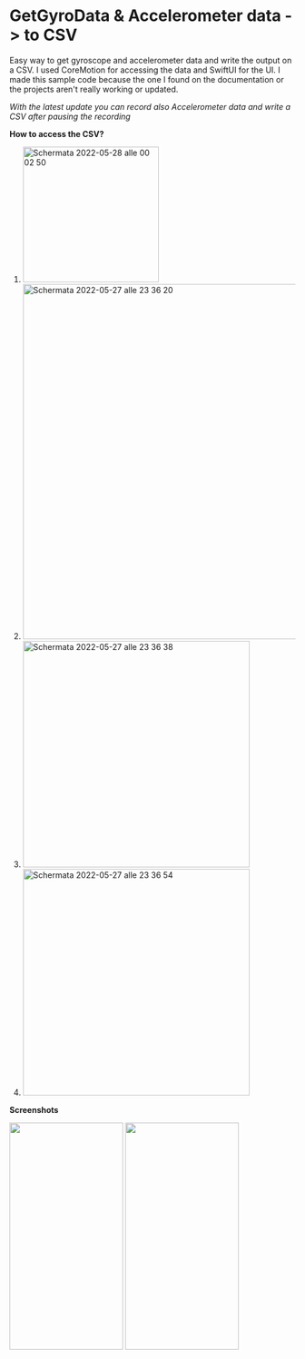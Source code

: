 # GetGyroData & Accelerometer data -> to CSV
Easy way to get gyroscope and accelerometer data and write the output on a CSV. 
I used CoreMotion for accessing the data and SwiftUI for the UI.
I made this sample code because the one I found on the documentation or the projects aren't really working or updated. 

*With the latest update you can record also Accelerometer data and write a CSV after pausing the recording*

**How to access the CSV?**

1. <img width="239" alt="Schermata 2022-05-28 alle 00 02 50" src="https://user-images.githubusercontent.com/92546954/170794645-ab3eab64-22b9-4d02-a17b-c0dd8a7a08e2.png">
2. <img width="626" alt="Schermata 2022-05-27 alle 23 36 20" src="https://user-images.githubusercontent.com/92546954/170794700-e6974378-bf90-4c9d-99c6-2280c150dc82.png">
3. <img width="399" alt="Schermata 2022-05-27 alle 23 36 38" src="https://user-images.githubusercontent.com/92546954/170794725-d5c61c40-2623-42bf-bd0e-2c66a8405dfc.png">
4. <img width="399" alt="Schermata 2022-05-27 alle 23 36 54" src="https://user-images.githubusercontent.com/92546954/170794752-df610a37-8346-4c8f-b70b-8e2833fc323a.png">

**Screenshots**

<img src="https://user-images.githubusercontent.com/92546954/170795028-18b9e331-9488-4887-8bfd-7bef4d2b6bc2.png" width="200" height="400"> <img src="https://user-images.githubusercontent.com/92546954/170795029-a13dc1e3-290b-4182-b703-66bce567036d.png" width="200" height="400">
